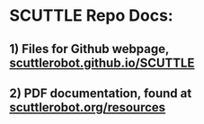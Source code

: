 # SCUTTLE Repo Docs:

## 1) Files for Github webpage, [scuttlerobot.github.io/SCUTTLE](https://scuttlerobot.github.io/SCUTTLE)
## 2) PDF documentation, found at [scuttlerobot.org/resources](https://scuttlerobot.org/resources) 
